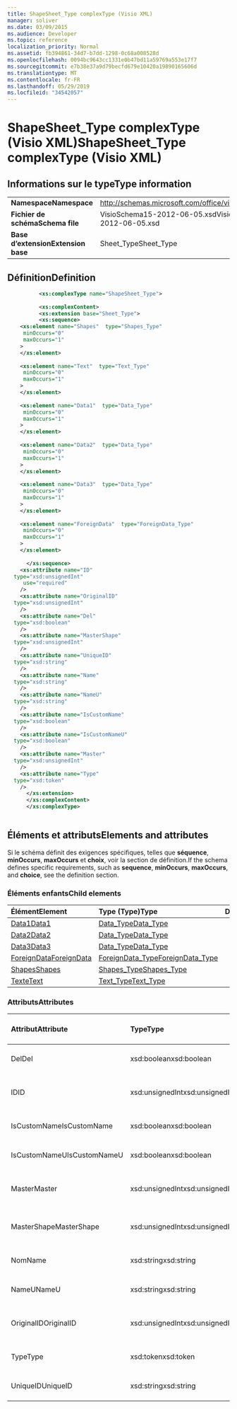 ```yaml
---
title: ShapeSheet_Type complexType (Visio XML)
manager: soliver
ms.date: 03/09/2015
ms.audience: Developer
ms.topic: reference
localization_priority: Normal
ms.assetid: fb394861-34d7-b7dd-1298-0c68a008528d
ms.openlocfilehash: 0094bc9643cc1331e0b47bd11a59769a553e17f7
ms.sourcegitcommit: e7b38e37a9d79becfd679e10420a19890165606d
ms.translationtype: MT
ms.contentlocale: fr-FR
ms.lasthandoff: 05/29/2019
ms.locfileid: "34542057"
---
```

# <a name="shapesheet_type-complextype-visio-xml"></a><span data-ttu-id="e0b48-102">ShapeSheet_Type complexType (Visio XML)</span><span class="sxs-lookup"><span data-stu-id="e0b48-102">ShapeSheet_Type complexType (Visio XML)</span></span>

## <a name="type-information"></a><span data-ttu-id="e0b48-103">Informations sur le type</span><span class="sxs-lookup"><span data-stu-id="e0b48-103">Type information</span></span>

|||
|:-----|:-----|
|<span data-ttu-id="e0b48-104">**Namespace**</span><span class="sxs-lookup"><span data-stu-id="e0b48-104">**Namespace**</span></span> <br/> |http://schemas.microsoft.com/office/visio/2011/1/core  <br/> |
|<span data-ttu-id="e0b48-105">**Fichier de schéma**</span><span class="sxs-lookup"><span data-stu-id="e0b48-105">**Schema file**</span></span> <br/> |<span data-ttu-id="e0b48-106">VisioSchema15-2012-06-05.xsd</span><span class="sxs-lookup"><span data-stu-id="e0b48-106">VisioSchema15-2012-06-05.xsd</span></span>  <br/> |
|<span data-ttu-id="e0b48-107">**Base d’extension**</span><span class="sxs-lookup"><span data-stu-id="e0b48-107">**Extension base**</span></span> <br/> |<span data-ttu-id="e0b48-108">Sheet_Type</span><span class="sxs-lookup"><span data-stu-id="e0b48-108">Sheet_Type</span></span>  <br/> |
   
## <a name="definition"></a><span data-ttu-id="e0b48-109">Définition</span><span class="sxs-lookup"><span data-stu-id="e0b48-109">Definition</span></span>

```XML
          <xs:complexType name="ShapeSheet_Type">
          
          <xs:complexContent>
          <xs:extension base="Sheet_Type">
          <xs:sequence>
    <xs:element name="Shapes"  type="Shapes_Type"
     minOccurs="0"
     maxOccurs="1"
    >
    </xs:element>
    
    <xs:element name="Text"  type="Text_Type"
     minOccurs="0"
     maxOccurs="1"
    >
    </xs:element>
    
    <xs:element name="Data1"  type="Data_Type"
     minOccurs="0"
     maxOccurs="1"
    >
    </xs:element>
    
    <xs:element name="Data2"  type="Data_Type"
     minOccurs="0"
     maxOccurs="1"
    >
    </xs:element>
    
    <xs:element name="Data3"  type="Data_Type"
     minOccurs="0"
     maxOccurs="1"
    >
    </xs:element>
    
    <xs:element name="ForeignData"  type="ForeignData_Type"
     minOccurs="0"
     maxOccurs="1"
    >
    </xs:element>
    
      </xs:sequence>
    <xs:attribute name="ID"
  type="xsd:unsignedInt"
     use="required"
    />
    <xs:attribute name="OriginalID"
  type="xsd:unsignedInt"
    />
    <xs:attribute name="Del"
  type="xsd:boolean"
    />
    <xs:attribute name="MasterShape"
  type="xsd:unsignedInt"
    />
    <xs:attribute name="UniqueID"
  type="xsd:string"
    />
    <xs:attribute name="Name"
  type="xsd:string"
    />
    <xs:attribute name="NameU"
  type="xsd:string"
    />
    <xs:attribute name="IsCustomName"
  type="xsd:boolean"
    />
    <xs:attribute name="IsCustomNameU"
  type="xsd:boolean"
    />
    <xs:attribute name="Master"
  type="xsd:unsignedInt"
    />
    <xs:attribute name="Type"
  type="xsd:token"
    />
      </xs:extension>
      </xs:complexContent>
      </xs:complexType>
      
```

## <a name="elements-and-attributes"></a><span data-ttu-id="e0b48-110">Éléments et attributs</span><span class="sxs-lookup"><span data-stu-id="e0b48-110">Elements and attributes</span></span>

<span data-ttu-id="e0b48-111">Si le schéma définit des exigences spécifiques, telles que **séquence**, **minOccurs**, **maxOccurs** et **choix**, voir la section de définition.</span><span class="sxs-lookup"><span data-stu-id="e0b48-111">If the schema defines specific requirements, such as **sequence**, **minOccurs**, **maxOccurs**, and **choice**, see the definition section.</span></span> 
  
### <a name="child-elements"></a><span data-ttu-id="e0b48-112">Éléments enfants</span><span class="sxs-lookup"><span data-stu-id="e0b48-112">Child elements</span></span>

|<span data-ttu-id="e0b48-113">**Élément**</span><span class="sxs-lookup"><span data-stu-id="e0b48-113">**Element**</span></span>|<span data-ttu-id="e0b48-114">**Type (Type)**</span><span class="sxs-lookup"><span data-stu-id="e0b48-114">**Type**</span></span>|<span data-ttu-id="e0b48-115">**Description**</span><span class="sxs-lookup"><span data-stu-id="e0b48-115">**Description**</span></span>|
|:-----|:-----|:-----|
|[<span data-ttu-id="e0b48-116">Data1</span><span class="sxs-lookup"><span data-stu-id="e0b48-116">Data1</span></span>](data1-element-shapesheet_type-complextypevisio-xml.md) <br/> |[<span data-ttu-id="e0b48-117">Data_Type</span><span class="sxs-lookup"><span data-stu-id="e0b48-117">Data_Type</span></span>](data_type-complextypevisio-xml.md) <br/> ||
|[<span data-ttu-id="e0b48-118">Data2</span><span class="sxs-lookup"><span data-stu-id="e0b48-118">Data2</span></span>](data2-element-shapesheet_type-complextypevisio-xml.md) <br/> |[<span data-ttu-id="e0b48-119">Data_Type</span><span class="sxs-lookup"><span data-stu-id="e0b48-119">Data_Type</span></span>](data_type-complextypevisio-xml.md) <br/> ||
|[<span data-ttu-id="e0b48-120">Data3</span><span class="sxs-lookup"><span data-stu-id="e0b48-120">Data3</span></span>](data3-element-shapesheet_type-complextypevisio-xml.md) <br/> |[<span data-ttu-id="e0b48-121">Data_Type</span><span class="sxs-lookup"><span data-stu-id="e0b48-121">Data_Type</span></span>](data_type-complextypevisio-xml.md) <br/> ||
|[<span data-ttu-id="e0b48-122">ForeignData</span><span class="sxs-lookup"><span data-stu-id="e0b48-122">ForeignData</span></span>](foreigndata-element-shapesheet_type-complextypevisio-xml.md) <br/> |[<span data-ttu-id="e0b48-123">ForeignData_Type</span><span class="sxs-lookup"><span data-stu-id="e0b48-123">ForeignData_Type</span></span>](foreigndata_type-complextypevisio-xml.md) <br/> ||
|[<span data-ttu-id="e0b48-124">Shapes</span><span class="sxs-lookup"><span data-stu-id="e0b48-124">Shapes</span></span>](shapes-element-shapesheet_type-complextypevisio-xml.md) <br/> |[<span data-ttu-id="e0b48-125">Shapes_Type</span><span class="sxs-lookup"><span data-stu-id="e0b48-125">Shapes_Type</span></span>](shapes_type-complextypevisio-xml.md) <br/> ||
|[<span data-ttu-id="e0b48-126">Texte</span><span class="sxs-lookup"><span data-stu-id="e0b48-126">Text</span></span>](text-element-shapesheet_type-complextypevisio-xml.md) <br/> |[<span data-ttu-id="e0b48-127">Text_Type</span><span class="sxs-lookup"><span data-stu-id="e0b48-127">Text_Type</span></span>](text_type-complextypevisio-xml.md) <br/> ||
   
### <a name="attributes"></a><span data-ttu-id="e0b48-128">Attributs</span><span class="sxs-lookup"><span data-stu-id="e0b48-128">Attributes</span></span>

|<span data-ttu-id="e0b48-129">**Attribut**</span><span class="sxs-lookup"><span data-stu-id="e0b48-129">**Attribute**</span></span>|<span data-ttu-id="e0b48-130">**Type**</span><span class="sxs-lookup"><span data-stu-id="e0b48-130">**Type**</span></span>|<span data-ttu-id="e0b48-131">**Obligatoire**</span><span class="sxs-lookup"><span data-stu-id="e0b48-131">**Required**</span></span>|<span data-ttu-id="e0b48-132">**Description**</span><span class="sxs-lookup"><span data-stu-id="e0b48-132">**Description**</span></span>|<span data-ttu-id="e0b48-133">**Valeurs possibles**</span><span class="sxs-lookup"><span data-stu-id="e0b48-133">**Possible values**</span></span>|
|:-----|:-----|:-----|:-----|:-----|
|<span data-ttu-id="e0b48-134">Del</span><span class="sxs-lookup"><span data-stu-id="e0b48-134">Del</span></span>  <br/> |<span data-ttu-id="e0b48-135">xsd:boolean</span><span class="sxs-lookup"><span data-stu-id="e0b48-135">xsd:boolean</span></span>  <br/> |<span data-ttu-id="e0b48-136">facultatif</span><span class="sxs-lookup"><span data-stu-id="e0b48-136">optional</span></span>  <br/> ||<span data-ttu-id="e0b48-137">Valeurs du type xsd:boolean.</span><span class="sxs-lookup"><span data-stu-id="e0b48-137">Values of the xsd:boolean type.</span></span>  <br/> |
|<span data-ttu-id="e0b48-138">ID</span><span class="sxs-lookup"><span data-stu-id="e0b48-138">ID</span></span>  <br/> |<span data-ttu-id="e0b48-139">xsd:unsignedInt</span><span class="sxs-lookup"><span data-stu-id="e0b48-139">xsd:unsignedInt</span></span>  <br/> |<span data-ttu-id="e0b48-140">obligatoire</span><span class="sxs-lookup"><span data-stu-id="e0b48-140">required</span></span>  <br/> ||<span data-ttu-id="e0b48-141">Valeurs du type xsd:unsignedInt.</span><span class="sxs-lookup"><span data-stu-id="e0b48-141">Values of the xsd:unsignedInt type.</span></span>  <br/> |
|<span data-ttu-id="e0b48-142">IsCustomName</span><span class="sxs-lookup"><span data-stu-id="e0b48-142">IsCustomName</span></span>  <br/> |<span data-ttu-id="e0b48-143">xsd:boolean</span><span class="sxs-lookup"><span data-stu-id="e0b48-143">xsd:boolean</span></span>  <br/> |<span data-ttu-id="e0b48-144">facultatif</span><span class="sxs-lookup"><span data-stu-id="e0b48-144">optional</span></span>  <br/> ||<span data-ttu-id="e0b48-145">Valeurs du type xsd:boolean.</span><span class="sxs-lookup"><span data-stu-id="e0b48-145">Values of the xsd:boolean type.</span></span>  <br/> |
|<span data-ttu-id="e0b48-146">IsCustomNameU</span><span class="sxs-lookup"><span data-stu-id="e0b48-146">IsCustomNameU</span></span>  <br/> |<span data-ttu-id="e0b48-147">xsd:boolean</span><span class="sxs-lookup"><span data-stu-id="e0b48-147">xsd:boolean</span></span>  <br/> |<span data-ttu-id="e0b48-148">facultatif</span><span class="sxs-lookup"><span data-stu-id="e0b48-148">optional</span></span>  <br/> ||<span data-ttu-id="e0b48-149">Valeurs du type xsd:boolean.</span><span class="sxs-lookup"><span data-stu-id="e0b48-149">Values of the xsd:boolean type.</span></span>  <br/> |
|<span data-ttu-id="e0b48-150">Master</span><span class="sxs-lookup"><span data-stu-id="e0b48-150">Master</span></span>  <br/> |<span data-ttu-id="e0b48-151">xsd:unsignedInt</span><span class="sxs-lookup"><span data-stu-id="e0b48-151">xsd:unsignedInt</span></span>  <br/> |<span data-ttu-id="e0b48-152">facultatif</span><span class="sxs-lookup"><span data-stu-id="e0b48-152">optional</span></span>  <br/> ||<span data-ttu-id="e0b48-153">Valeurs du type xsd:unsignedInt.</span><span class="sxs-lookup"><span data-stu-id="e0b48-153">Values of the xsd:unsignedInt type.</span></span>  <br/> |
|<span data-ttu-id="e0b48-154">MasterShape</span><span class="sxs-lookup"><span data-stu-id="e0b48-154">MasterShape</span></span>  <br/> |<span data-ttu-id="e0b48-155">xsd:unsignedInt</span><span class="sxs-lookup"><span data-stu-id="e0b48-155">xsd:unsignedInt</span></span>  <br/> |<span data-ttu-id="e0b48-156">facultatif</span><span class="sxs-lookup"><span data-stu-id="e0b48-156">optional</span></span>  <br/> ||<span data-ttu-id="e0b48-157">Valeurs du type xsd:unsignedInt.</span><span class="sxs-lookup"><span data-stu-id="e0b48-157">Values of the xsd:unsignedInt type.</span></span>  <br/> |
|<span data-ttu-id="e0b48-158">Nom</span><span class="sxs-lookup"><span data-stu-id="e0b48-158">Name</span></span>  <br/> |<span data-ttu-id="e0b48-159">xsd:string</span><span class="sxs-lookup"><span data-stu-id="e0b48-159">xsd:string</span></span>  <br/> |<span data-ttu-id="e0b48-160">facultatif</span><span class="sxs-lookup"><span data-stu-id="e0b48-160">optional</span></span>  <br/> ||<span data-ttu-id="e0b48-161">Valeurs du type xsd:string.</span><span class="sxs-lookup"><span data-stu-id="e0b48-161">Values of the xsd:string type.</span></span>  <br/> |
|<span data-ttu-id="e0b48-162">NameU</span><span class="sxs-lookup"><span data-stu-id="e0b48-162">NameU</span></span>  <br/> |<span data-ttu-id="e0b48-163">xsd:string</span><span class="sxs-lookup"><span data-stu-id="e0b48-163">xsd:string</span></span>  <br/> |<span data-ttu-id="e0b48-164">facultatif</span><span class="sxs-lookup"><span data-stu-id="e0b48-164">optional</span></span>  <br/> ||<span data-ttu-id="e0b48-165">Valeurs du type xsd:string.</span><span class="sxs-lookup"><span data-stu-id="e0b48-165">Values of the xsd:string type.</span></span>  <br/> |
|<span data-ttu-id="e0b48-166">OriginalID</span><span class="sxs-lookup"><span data-stu-id="e0b48-166">OriginalID</span></span>  <br/> |<span data-ttu-id="e0b48-167">xsd:unsignedInt</span><span class="sxs-lookup"><span data-stu-id="e0b48-167">xsd:unsignedInt</span></span>  <br/> |<span data-ttu-id="e0b48-168">facultatif</span><span class="sxs-lookup"><span data-stu-id="e0b48-168">optional</span></span>  <br/> ||<span data-ttu-id="e0b48-169">Valeurs du type xsd:unsignedInt.</span><span class="sxs-lookup"><span data-stu-id="e0b48-169">Values of the xsd:unsignedInt type.</span></span>  <br/> |
|<span data-ttu-id="e0b48-170">Type</span><span class="sxs-lookup"><span data-stu-id="e0b48-170">Type</span></span>  <br/> |<span data-ttu-id="e0b48-171">xsd:token</span><span class="sxs-lookup"><span data-stu-id="e0b48-171">xsd:token</span></span>  <br/> |<span data-ttu-id="e0b48-172">facultatif</span><span class="sxs-lookup"><span data-stu-id="e0b48-172">optional</span></span>  <br/> ||<span data-ttu-id="e0b48-173">Valeurs du type xsd:token.</span><span class="sxs-lookup"><span data-stu-id="e0b48-173">Values of the xsd:token type.</span></span>  <br/> |
|<span data-ttu-id="e0b48-174">UniqueID</span><span class="sxs-lookup"><span data-stu-id="e0b48-174">UniqueID</span></span>  <br/> |<span data-ttu-id="e0b48-175">xsd:string</span><span class="sxs-lookup"><span data-stu-id="e0b48-175">xsd:string</span></span>  <br/> |<span data-ttu-id="e0b48-176">facultatif</span><span class="sxs-lookup"><span data-stu-id="e0b48-176">optional</span></span>  <br/> ||<span data-ttu-id="e0b48-177">Valeurs du type xsd:string.</span><span class="sxs-lookup"><span data-stu-id="e0b48-177">Values of the xsd:string type.</span></span>  <br/> |
   

